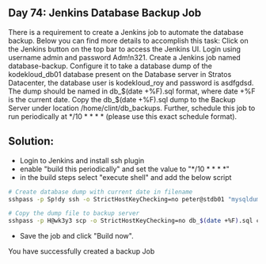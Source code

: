 ## Day 74: Jenkins Database Backup Job

There is a requirement to create a Jenkins job to automate the database backup. Below you can find more details to accomplish this task:
Click on the Jenkins button on the top bar to access the Jenkins UI. Login using username admin and password Adm!n321.
Create a Jenkins job named database-backup.
Configure it to take a database dump of the kodekloud_db01 database present on the Database server in Stratos Datacenter, the database user is kodekloud_roy and password is asdfgdsd.
The dump should be named in db_$(date +%F).sql format, where date +%F is the current date.
Copy the db_$(date +%F).sql dump to the Backup Server under location /home/clint/db_backups.
Further, schedule this job to run periodically at */10 * * * * (please use this exact schedule format).


## Solution:

- Login to Jenkins and install ssh plugin
- enable "build this periodically" and set the value to "*/10 * * * *"
- in the build steps select "execute shell" and add the below script
```bash
# Create database dump with current date in filename
sshpass -p Sp!dy ssh -o StrictHostKeyChecking=no peter@stdb01 "mysqldump -u kodekloud_roy -pasdfgdsd kodekloud_db01" > db_$(date +%F).sql

# Copy the dump file to backup server
sshpass -p H@wk3y3 scp -o StrictHostKeyChecking=no db_$(date +%F).sql clint@stbkp01:/home/clint/db_backups/
```
- Save the job and click "Build now".

You have successfully created a backup Job